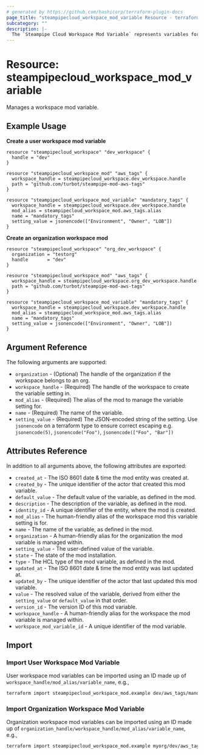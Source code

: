 ```yaml
---
# generated by https://github.com/hashicorp/terraform-plugin-docs
page_title: "steampipecloud_workspace_mod_variable Resource - terraform-provider-steampipecloud"
subcategory: ""
description: |-
  The `Steampipe Cloud Workspace Mod Variable` represents variables for a mod installed in the workspace.
---
```


# Resource: steampipecloud_workspace_mod_variable

Manages a workspace mod variable.

## Example Usage

**Create a user workspace mod variable**

```hcl
resource "steampipecloud_workspace" "dev_workspace" {
  handle = "dev"
}

resource "steampipecloud_workspace_mod" "aws_tags" {
  workspace_handle = steampipecloud_workspace.dev_workspace.handle
  path = "github.com/turbot/steampipe-mod-aws-tags"
}

resource "steampipecloud_workspace_mod_variable" "mandatory_tags" {
  workspace_handle = steampipecloud_workspace.dev_workspace.handle
  mod_alias = steampipecloud_workspace_mod.aws_tags.alias
  name = "mandatory_tags"
  setting_value = jsonencode(["Environment", "Owner", "LOB"])
}
```

**Create an organization workspace mod**

```hcl
resource "steampipecloud_workspace" "org_dev_workspace" {
  organization = "testorg"
  handle       = "dev"
}

resource "steampipecloud_workspace_mod" "aws_tags" {
  workspace_handle = steampipecloud_workspace.org_dev_workspace.handle
  path = "github.com/turbot/steampipe-mod-aws-tags"
}

resource "steampipecloud_workspace_mod_variable" "mandatory_tags" {
  workspace_handle = steampipecloud_workspace.dev_workspace.handle
  mod_alias = steampipecloud_workspace_mod.aws_tags.alias
  name = "mandatory_tags"
  setting_value = jsonencode(["Environment", "Owner", "LOB"])
}
```

## Argument Reference

The following arguments are supported:

- `organization` - (Optional) The handle of the organization if the workspace belongs to an org.
- `workspace_handle` - (Required) The handle of the workspace to create the variable setting in.
- `mod_alias` - (Required) The alias of the mod to manage the variable setting for.
- `name` - (Required) The name of the variable.
- `setting_value` - (Required) The JSON-encoded string of the setting. Use `jsonencode` on a terraform type to ensure correct escaping e.g. `jsonencode(5)`, `jsonencode("Foo")`, `jsonencode(["Foo", "Bar"])`

## Attributes Reference

In addition to all arguments above, the following attributes are exported:

- `created_at` - The ISO 8601 date & time the mod entity was created at.
- `created_by` - The unique identifier of the actor that created this mod variable.
- `default_value` - The default value of the variable, as defined in the mod.
- `description` - The description of the variable, as defined in the mod.
- `identity_id` - A unique identifier of the entity, where the mod is created.
- `mod_alias` - The human-friendly alias of the workspace mod this variable setting is for.
- `name` - The name of the variable, as defined in the mod.
- `organization` - A human-friendly alias for the organization the mod variable is managed within.
- `setting_value` - The user-defined value of the variable.
- `state` - The state of the mod installation.
- `type` - The HCL type of the mod variable, as defined in the mod.
- `updated_at` - The ISO 8601 date & time the mod entity was last updated at.
- `updated_by` - The unique identifier of the actor that last updated this mod variable.
- `value` - The resolved value of the variable, derived from either the `setting_value` or `default_value` in that order.
- `version_id` - The version ID of this mod variable.
- `workspace_handle` - A human-friendly alias for the workspace the mod variable is managed within.
- `workspace_mod_variable_id` - A unique identifier of the mod variable.

## Import

### Import User Workspace Mod Variable

User workspace mod variables can be imported using an ID made up of `workspace_handle/mod_alias/variable_name`, e.g.,

```sh
terraform import steampipecloud_workspace_mod.example dev/aws_tags/mandatory_tags
```

### Import Organization Workspace Mod Variable

Organization workspace mod variables can be imported using an ID made up of `organization_handle/workspace_handle/mod_alias/variable_name`, e.g.,

```sh
terraform import steampipecloud_workspace_mod.example myorg/dev/aws_tags/mandatory_tags
```
